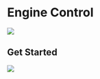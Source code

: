 # Engine Control

[![](https://img.shields.io/badge/Available_in_the_Arduino_Library_Manager-2ea44f)](https://downloads.arduino.cc/libraries/logs/github.com/Arduino-Library-Collection/Engine-Control/)

## Get Started

[![](https://img.shields.io/badge/Visit_the-Wiki-2ea44f?logo=github)](https://github.com/Arduino-Library-Collection/Engine-Control/wiki)
